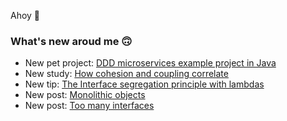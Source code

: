 Ahoy 👋

### What's new aroud me 🙃

- New pet project: [DDD microservices example project in Java](https://github.com/ttulka/ddd-example-ecommerce-microservices)
- New study: [How cohesion and coupling correlate](https://ttulka.medium.com/how-cohesion-and-coupling-correlate-dd1716ca04fa)
- New tip: [The Interface segregation principle with lambdas](https://ttulka.medium.com/the-interface-segregation-principle-with-lambdas-edc913b87214)
- New post: [Monolithic objects](https://blog.ttulka.com/monolithic-objects)
- New post: [Too many interfaces](https://blog.ttulka.com/too-many-interfaces)
